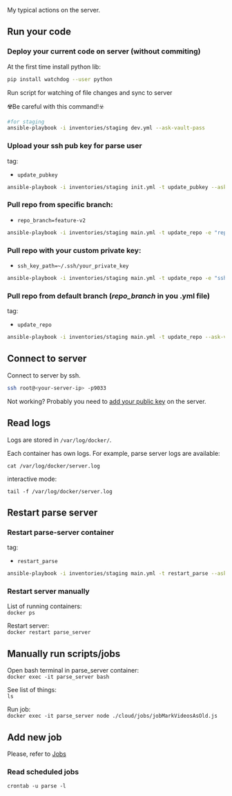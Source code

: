 My typical actions on the server.

## Run your code

### Deploy your current code on server (without commiting)
At the first time install python lib:

```bash
pip install watchdog --user python
```

Run script for watching of file changes and sync to server

:radioactive:Be careful with this command!:biohazard:

```bash
#for staging
ansible-playbook -i inventories/staging dev.yml --ask-vault-pass
```

### Upload your ssh pub key for parse user
tag:
- `update_pubkey`

```bash
ansible-playbook -i inventories/staging init.yml -t update_pubkey --ask-vault-pass
```

### Pull repo from specific branch:
- `repo_branch=feature-v2`

```bash
ansible-playbook -i inventories/staging main.yml -t update_repo -e "repo_branch=feature-v2" --ask-vault-pass
```

### Pull repo with your custom private key:
- `ssh_key_path=~/.ssh/your_private_key`

```bash
ansible-playbook -i inventories/staging main.yml -t update_repo -e "ssh_key_path=~/.ssh/your_private_key" --ask-vault-pass
```

### Pull repo from default branch (*repo_branch* in you .yml file)
tag:
- `update_repo`

```bash
ansible-playbook -i inventories/staging main.yml -t update_repo --ask-vault-pass
```

## Connect to server

Connect to server by ssh.

```bash
ssh root@<your-server-ip> -p9033
```

Not working? Probably you need to [add your public key](Adding_new_engineer.md) on the server.

## Read logs

Logs are stored in `/var/log/docker/`.<br/>

Each container has own logs. For example, parse server logs are available:

`cat /var/log/docker/server.log`

interactive mode:<br/>

`tail -f /var/log/docker/server.log`

## Restart parse server

### Restart parse-server container
tag:
- `restart_parse`

```bash
ansible-playbook -i inventories/staging main.yml -t restart_parse --ask-vault-pass
```

### Restart server manually

List of running containers:<br/>
`docker ps`

Restart server:<br/>
`docker restart parse_server`

## Manually run scripts/jobs

Open bash terminal in parse_server container:<br/>
`docker exec -it parse_server bash`

See list of things:<br/>
`ls`


Run job:<br/>
`docker exec -it parse_server node ./cloud/jobs/jobMarkVideosAsOld.js`

## Add new job

Please, refer to [Jobs](Jobs.md)

### Read scheduled jobs

`crontab -u parse -l`
